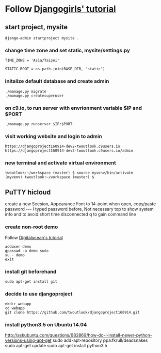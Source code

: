 
# Follow [Djangogirls' tutorial](http://tutorial.djangogirls.org/en/django_start_project/)

## start project, mysite
    django-admin startproject mysite .
    
### change time zone and set static, mysite/settings.py

    TIME_ZONE = 'Asia/Taipei'

    STATIC_ROOT = os.path.join(BASE_DIR, 'static')
    
### initalize default database and create admin
    ./manage.py migrate
    ./manage.py createsuperuser
    
### on c9.io, to run server with envrionment variable $IP and $PORT
    ./manage.py runserver $IP:$PORT
    
### visit working website and login to admin
    
    https://djangoproject160914-dev2-twoutlook.c9users.io
    https://djangoproject160914-dev2-twoutlook.c9users.io/admin
    
### new terminal and activate virtual environment
    twoutlook:~/workspace (master) $ source myvenv/bin/activate
    (myvenv) twoutlook:~/workspace (master) $ 

## PuTTY hicloud
create a new Seesion, Appearance Font to 14-point
when open, copy/paste password --- I typed password before, Not necessary
top to show system info and to avoid short time disconnected
q to gain command line
  
### create non-root demo
Follow [Digitalocean's tutorial](https://www.digitalocean.com/community/tutorials/initial-server-setup-with-ubuntu-14-04)

    adduser demo
    gpasswd -a demo sudo
    su - demo
    exit
### install git beforehand
    sudo apt-get install git

### decide to use djangoproject 

    mkdir webapp
    cd webapp
    git clone https://github.com/twoutlook/djangoproject160914.git
    
### install python3.5 on Ubuntu 14.04
http://askubuntu.com/questions/682869/how-do-i-install-newer-python-versions-using-apt-get
    sudo add-apt-repository ppa:fkrull/deadsnakes
    sudo apt-get update
    sudo apt-get install python3.5